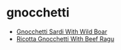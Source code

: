 # gnocchetti

 * [Gnocchetti Sardi With Wild Boar](../../index/g/gnocchetti-sardi-with-wild-boar-232737.json)
 * [Ricotta Gnocchetti With Beef Ragu](../../index/r/ricotta-gnocchetti-with-beef-ragu.json)
